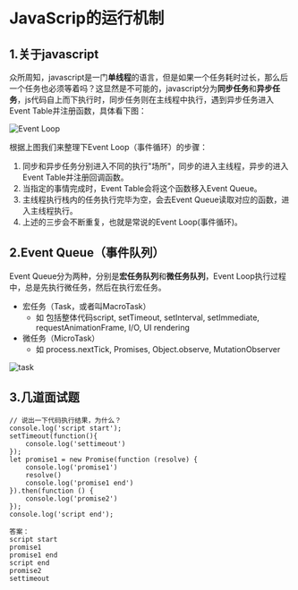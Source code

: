# JavaScrip的运行机制

## 1.关于javascript

众所周知，javascript是一门**单线程**的语言，但是如果一个任务耗时过长，那么后一个任务也必须等着吗？这显然是不可能的，javascript分为**同步任务**和**异步任务**，js代码自上而下执行时，同步任务则在主线程中执行，遇到异步任务进入Event Table并注册函数，具体看下图：

<img src="C:\Users\12039\Desktop\Coding-articles\images\Event Loop.png" alt="Event Loop" style="zoom:100%;" />

根据上图我们来整理下Event Loop（事件循环）的步骤：

1. 同步和异步任务分别进入不同的执行"场所"，同步的进入主线程，异步的进入Event Table并注册回调函数。
2. 当指定的事情完成时，Event Table会将这个函数移入Event Queue。
3. 主线程执行栈内的任务执行完毕为空，会去Event Queue读取对应的函数，进入主线程执行。
4. 上述的三步会不断重复，也就是常说的Event Loop(事件循环)。

## 2.Event Queue（事件队列）

Event Queue分为两种，分别是**宏任务队列**和**微任务队列**，Event Loop执行过程中，总是先执行微任务，然后在执行宏任务。

- 宏任务（Task，或者叫MacroTask）
  - 如 包括整体代码script, setTimeout, setInterval, setImmediate, requestAnimationFrame, I/O, UI rendering
- 微任务（MicroTask）
  - 如 process.nextTick, Promises, Object.observe, MutationObserver

<img src="C:\Users\12039\Desktop\Coding-articles\images\task.png" alt="task" style="zoom:100%;" />

## 3.几道面试题

```
// 说出一下代码执行结果，为什么？
console.log('script start'); 
setTimeout(function(){
    console.log('settimeout') 
});
let promise1 = new Promise(function (resolve) {
    console.log('promise1') 
    resolve()
    console.log('promise1 end') 
}).then(function () {
    console.log('promise2')
});
console.log('script end');

答案：
script start
promise1
promise1 end
script end
promise2
settimeout
```



